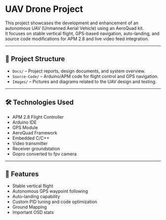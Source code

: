 # UAV Drone Project

This project showcases the development and enhancement of an autonomous UAV (Unmanned Aerial Vehicle) using an AeroQuad kit.  
It focuses on stable vertical flight, GPS-based navigation, auto-landing, and source code modifications for APM 2.8 and live video feed integration.

---

## 📂 Project Structure
- `Docs/` – Project reports, design documents, and system overview.
- `Source-Code/` – Arduino/APM code for flight control and GPS navigation.
- `Images/` – Pictures and diagrams related to the UAV design and testing.

---

## 🛠️ Technologies Used
- APM 2.8 Flight Controller
- Arduino IDE
- GPS Module
- AeroQuad Framework
- Embedded C/C++
- Video transmitter
- Receiver groundstation
- Gopro converted to fpv camera

---

## 🚀 Features
- Stable vertical flight
- Autonomous GPS waypoint following
- Auto-landing capability
- Custom PID tuning and code optimization
- Ground Mapping 
- Important OSD stats

